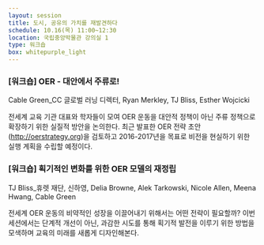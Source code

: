 ```yaml
---
layout: session
title: 도시, 공유의 가치를 재발견하다
schedule: 10.16(목) 11:00~12:30
location: 국립중앙박물관 강의실 1
type: 워크숍
box: whitepurple_light
---
```


### [워크숍] OER - 대안에서 주류로!

Cable Green_CC 글로벌 러닝 디렉터, Ryan Merkley, TJ Bliss, Esther Wojcicki

전세계 교육 기관 대표와 학자들이 모여 OER 운동을 대안적 정책이 아닌 주류 정책으로 확장하기 위한 실질적 방안을 논의한다. 최근 발표한 OER 전략 초안(http://oerstrategy.org)을 검토하고 2016-2017년을 목표로 비전을 현실하기 위한 실행 계획을 수립할 예정이다.





### [워크숍] 획기적인 변화를 위한 OER 모델의 재정립

TJ Bliss_휴렛 재단, 신하영, Delia Browne, Alek Tarkowski, Nicole Allen, Meena Hwang, Cable Green

전세계 OER 운동의 비약적인 성장을 이끌어내기 위해서는 어떤 전략이 필요할까? 이번 세션에서는 단계적 개선이 아닌, 과감한 시도를 통해 획기적 발전을 이루기 위한 방법을 모색하며 교육의 미래를 새롭게 디자인해본다.
